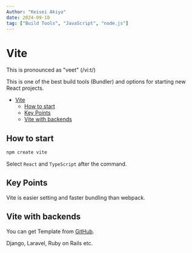 ```yaml
---
Author: "Keisei Akiya"
date: 2024-09-10
tag: ["Build Tools", "JavaScript", "node.js"]
---
```


# Vite

This is pronounced as "veet" (/vi:t/)

This is one of the best build tools (Bundler) and options for starting new React projects.

- [Vite](#vite)
  - [How to start](#how-to-start)
  - [Key Points](#key-points)
  - [Vite with backends](#vite-with-backends)

## How to start

```bash
npm create vite
```

Select `React` and `TypeScript` after the command.

## Key Points

Vite is easier setting and faster bundling than webpack.

## Vite with backends

You can get Template from [GitHub](https://github.com/vitejs/awesome-vite#integrations-with-backends).

Django, Laravel, Ruby on Rails etc.
